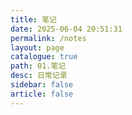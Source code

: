 ```yaml
---
title: 笔记
date: 2025-06-04 20:51:31
permalink: /notes
layout: page
catalogue: true
path: 01.笔记
desc: 日常记录
sidebar: false
article: false
---
```

